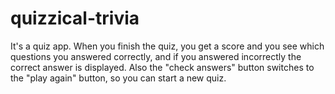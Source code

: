 # quizzical-trivia
It's a quiz app. When you finish the quiz, you get a score and you see which questions you answered correctly, and if you answered incorrectly the correct answer is displayed. Also the "check answers" button switches to the "play again" button, so you can start a new quiz.
